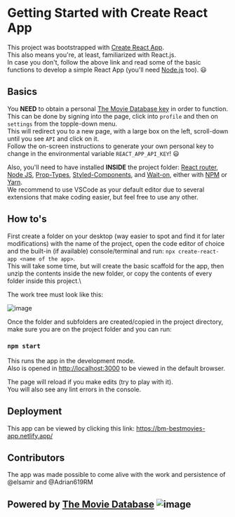 # Getting Started with Create React App

This project was bootstrapped with [Create React App](https://github.com/facebook/create-react-app).\
This also means you're, at least, familiarized with React.js.\
In case you don't, follow the above link and read some of the basic functions to develop a simple React App (you'll need [Node.js](https://nodejs.org/en/) too). :smiley:

## Basics

You **NEED** to obtain a personal [The Movie Database key](https://www.themoviedb.org/) in order to function.\
This can be done by signing into the page, click into `profile` and then on `settings` from the topple-down menu.\
This will redirect you to a new page, with a large box on the left, scroll-down until you see `API` and click on it.\
Follow the on-screen instructions to generate your own personal key to change in the environmental variable `REACT_APP_API_KEY`! :smiley:

Also, you'll need to have installed **INSIDE** the project folder: [React router](https://reactrouter.com/), [Node JS](https://nodejs.org/en/), [Prop-Types](https://www.npmjs.com/package/prop-types), [Styled-Components](https://styled-components.com/), and [Wait-on](https://www.npmjs.com/package/wait-on), either with [NPM](https://www.npmjs.com/) or [Yarn](https://yarnpkg.com/).\
We recommend to use VSCode as your default editor due to several extensions that make coding easier, but feel free to use any other.

## How to's

First create a folder on your desktop (way easier to spot and find it for later modifications) with the name of the project, open the code editor of choice and the built-in (if available) console/terminal and run: `npx create-react-app <name of the app>`.\
This will take some time, but will create the basic scaffold for the app, then unzip the contents inside the new folder, or copy the contents of every folder inside this project.\

The work tree must look like this:

![image](https://user-images.githubusercontent.com/37989755/144789264-36974eed-6a40-42d7-a29b-b83dda6c9b1c.png)

Once the folder and subfolders are created/copied in the project directory, make sure you are on the project folder and you can run:

### `npm start`

This runs the app in the development mode.\
Also is opened in [http://localhost:3000](http://localhost:3000) to be viewed in the default browser.

The page will reload if you make edits (try to play with it).\
You will also see any lint errors in the console.

## Deployment

This app can be viewed by clicking this link: https://bm-bestmovies-app.netlify.app/

## Contributors

The app was made possible to come alive with the work and persistence of @elsamir and @Adrian619RM

## Powered by [The Movie Database](https://www.themoviedb.org/) ![image](https://user-images.githubusercontent.com/37989755/144807713-29ed5f6c-5dc2-4aef-875e-6eafb2e29ccd.png)

